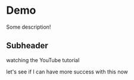 # Demo

Some description!

## Subheader

watching the YouTube tutorial

let's see if I can have more success with this now 
